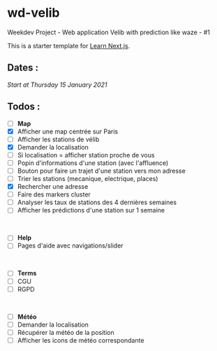 # wd-velib
Weekdev Project - Web application Velib with prediction like waze - #1

This is a starter template for [Learn Next.js](https://nextjs.org/learn).


## Dates :
*Start at Thursday 15 January 2021*


## Todos :
- [ ] **Map**
- [x] Afficher une map centrée sur Paris
- [ ] Afficher les stations de vélib
- [x] Demander la localisation
- [ ] Si localisation = afficher station proche de vous
- [ ] Popin d'informations d'une station (avec l'affluence)
- [ ] Bouton pour faire un trajet d'une station vers mon adresse
- [ ] Trier les stations (mecanique, electrique, places)
- [x] Rechercher une adresse
- [ ] Faire des markers cluster
- [ ] Analyser les taux de stations des 4 dernières semaines
- [ ] Afficher les prédictions d'une station sur 1 semaine
<br>

- [ ] **Help**
- [ ] Pages d'aide avec navigations/slider
<br>

- [ ] **Terms**
- [ ] CGU
- [ ] RGPD
<br>

- [ ] **Météo**
- [ ] Demander la localisation
- [ ] Récupérer la météo de la position
- [ ] Afficher les icons de météo correspondante
<br>
